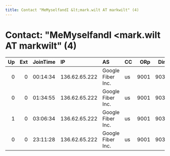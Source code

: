 ```yaml
---
title: Contact "MeMyselfandI &lt;mark.wilt AT markwilt" (4)
---
```


# Contact: "MeMyselfandI &lt;mark.wilt AT markwilt" (4)

|   Up |   Ext | JoinTime   | IP            | AS                | CC   |   ORp |   Dirp | OS    | Version   | Nickname   |   eFamMembers |
|-----:|------:|:-----------|:--------------|:------------------|:-----|------:|-------:|:------|:----------|:-----------|--------------:|
|    0 |     0 | 00:14:34   | 136.62.65.222 | Google Fiber Inc. | us   |  9001 |   9030 | Linux | 0.2.5.12  | IBeInATX   |             1 |
|    0 |     0 | 01:34:55   | 136.62.65.222 | Google Fiber Inc. | us   |  9001 |   9030 | Linux | 0.2.5.12  | IBeInATX   |             1 |
|    1 |     0 | 03:06:34   | 136.62.65.222 | Google Fiber Inc. | us   |  9001 |   9030 | Linux | 0.2.5.12  | IBeInATX   |             1 |
|    0 |     0 | 23:11:28   | 136.62.65.222 | Google Fiber Inc. | us   |  9001 |   9030 | Linux | 0.2.5.12  | IBeInATX   |             1 |
